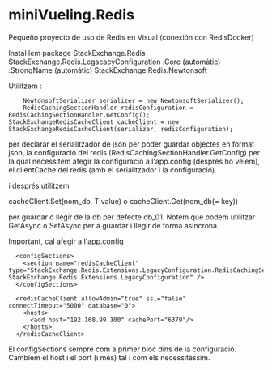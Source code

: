 # miniVueling.Redis
Pequeño proyecto de uso de Redis en Visual (conexión con RedisDocker)

Instal·lem package
	StackExchange.Redis
	StackExchange.Redis.LegacacyConfiguration
		                 .Core        (automàtic)
		                 .StrongName  (automàtic)
	StackExchange.Redis.Newtonsoft

Utilitzem :

        NewtonsoftSerializer serializer = new NewtonsoftSerializer();
        RedisCachingSectionHandler redisConfiguration = RedisCachingSectionHandler.GetConfig();
	StackExchangeRedisCacheClient cacheClient = new StackExchangeRedisCacheClient(serializer, redisConfiguration);

per declarar
el serialitzador de json per poder guardar objectes en format json,
la configuració del redis (RedisCachingSectionHandler.GetConfig) per la qual necessitem afegir la configuració a l'app.config (després ho veiem),
el clientCache del redis (amb el serialitzador i la configuració).

i després utilitzem 

cacheClient.Set<T>(nom_db, T value) o 
cacheClient.Get<T>(nom_db(= key)) 

per guardar o llegir de la db per defecte db_01. Notem que podem utilitzar GetAsync o SetAsync per a guardar i llegir de forma asincrona.


Important, cal afegir a l'app.config 

```
  <configSections>
    <section name="redisCacheClient" type="StackExchange.Redis.Extensions.LegacyConfiguration.RedisCachingSectionHandler, StackExchange.Redis.Extensions.LegacyConfiguration" />
  </configSections>
  
  <redisCacheClient allowAdmin="true" ssl="false" connectTimeout="5000" database="0">
    <hosts>
      <add host="192.168.99.100" cachePort="6379"/>
    </hosts>
  </redisCacheClient>
```
El configSections sempre com a primer bloc dins de la configuració.
Cambiem el host i el port (i més) tal i com els necessitèssim.
